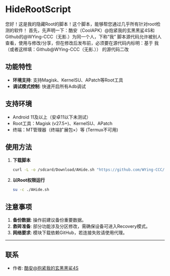 # HideRootScript
您好！这是我的隐藏Root的脚本！这个脚本，能够帮您通过几乎所有针对root检测的软件！
首先，先声明一下：酷安（CoolAPK）@抱紧我的玄黑黑鲨4S和Github的@WYing-CCC（无影.）为同一个人，下称“我”
脚本源代码允许被别人查看，使用与修改/分享，但在修改后发布前，必须要在源代码内标明：基于 我（或者这样填：Github@WYing-CCC（无影.）） 的源代码二改
## 功能特性
- **环境支持**: 支持Magisk、KernelSU、APatch等Root工具
- **调试模式控制**: 快速开启所有Adb调试

## 支持环境
- Android 11及以上（安卓11以下未测试）
- Root工具：Magisk (v27.5+)、KernelSU、APatch
- 终端：MT管理器（终端扩展包×）等 (Termux不可用)
## 使用方法
1. **下载脚本**  
   ```bash
   curl -L -o /sdcard/Download/AHide.sh "https://github.com/WYing-CCC/HideRootScript/raw/refs/heads/main/AHide.sh"
   ```
3. **以Root权限运行**  
   ```bash
   su -c ./AHide.sh
   ```

## 注意事项
1. **备份数据**: 操作前建议备份重要数据。
2. **救砖准备**: 部分功能涉及分区修改，需确保设备可进入Recovery模式。
3. **网络要求**: 模块下载依赖GitHub，若连接失败请使用代理。

---

## 联系
- 作者: [酷安@抱紧我的玄黑黑鲨4S](http://www.coolapk.com/u/30424290)
